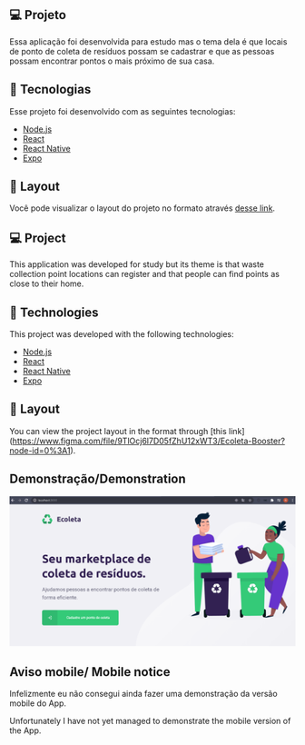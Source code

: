 ## 💻 Projeto
Essa aplicação foi desenvolvida para estudo mas o tema dela é que locais de ponto de coleta de resíduos possam se cadastrar e que as pessoas possam encontrar pontos o mais próximo de sua casa.

## 🚀 Tecnologias

Esse projeto foi desenvolvido com as seguintes tecnologias:

- [Node.js](https://nodejs.org/en/)
- [React](https://reactjs.org)
- [React Native](https://facebook.github.io/react-native/)
- [Expo](https://expo.io/)

## 🔖 Layout

Você pode visualizar o layout do projeto no formato através [desse link](https://www.figma.com/file/9TlOcj6l7D05fZhU12xWT3/Ecoleta-Booster?node-id=0%3A1).


## 💻 Project
This application was developed for study but its theme is that waste collection point locations can register and that people can find points as close to their home.

## 🚀 Technologies

This project was developed with the following technologies:

- [Node.js](https://nodejs.org/en/)
- [React](https://reactjs.org)
- [React Native](https://facebook.github.io/react-native/)
- [Expo](https://expo.io/)

## 🔖 Layout

You can view the project layout in the format through [this link] (https://www.figma.com/file/9TlOcj6l7D05fZhU12xWT3/Ecoleta-Booster?node-id=0%3A1).


## Demonstração/Demonstration

![Gif do Ecoleta](https://github.com/Rodrigo001-de/Projeto-Ecoleta-advanced/blob/master/Ecoleta.gif)


## Aviso mobile/ Mobile notice

Infelizmente eu não consegui ainda fazer uma demonstração da versão mobile do App.

Unfortunately I have not yet managed to demonstrate the mobile version of the App.
